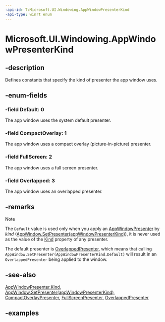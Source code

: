 ```yaml
---
-api-id: T:Microsoft.UI.Windowing.AppWindowPresenterKind
-api-type: winrt enum
---
```


# Microsoft.UI.Windowing.AppWindowPresenterKind

<!--
public enum AppWindowPresenterKind
-->

## -description

Defines constants that specify the kind of presenter the app window uses.

## -enum-fields

### -field Default: 0

The app window uses the system default presenter.

### -field CompactOverlay: 1

The app window uses a compact overlay (picture-in-picture) presenter.

### -field FullScreen: 2

The app window uses a full screen presenter.

### -field Overlapped: 3

The app window uses an overlapped presenter.

## -remarks

> [!NOTE]
> The `Default` value is used only when you apply an [AppWindowPresenter](appwindowpresenter.md) by _kind_ ([AppWindow.SetPresenter(appWindowPresenterKind)](appwindow_setpresenter_1503611267.md)), it is never used as the value of the [Kind](appwindowpresenter_kind.md) property of any presenter.
>
>The default presenter is [OverlappedPresenter](overlappedpresenter.md), which means that calling `AppWindow.SetPresenter(AppWindowPresenterKind.Default)` will result in an `OverlappedPresenter` being applied to the window.

## -see-also

[AppWindowPresenter.Kind](appwindowpresenter_kind.md), [AppWindow.SetPresenter(appWindowPresenterKind)](appwindow_setpresenter_1503611267.md), [CompactOverlayPresenter](compactoverlaypresenter.md), [FullScreenPresenter](fullscreenpresenter.md), [OverlappedPresenter](overlappedpresenter.md)

## -examples
